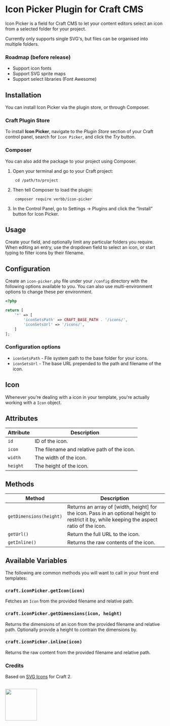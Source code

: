 # Icon Picker Plugin for Craft CMS

Icon Picker is a field for Craft CMS to let your content editors select an icon from a selected folder for your project.

Currently only supports single SVG's, but files can be organised into multiple folders.

### Roadmap (before release)

- Support icon fonts
- Support SVG sprite maps
- Support select libraries (Font Awesome)

## Installation
You can install Icon Picker via the plugin store, or through Composer.

### Craft Plugin Store
To install **Icon Picker**, navigate to the _Plugin Store_ section of your Craft control panel, search for `Icon Picker`, and click the _Try_ button.

### Composer
You can also add the package to your project using Composer.

1. Open your terminal and go to your Craft project:

        cd /path/to/project

2. Then tell Composer to load the plugin:
    
        composer require verbb/icon-picker

3. In the Control Panel, go to Settings → Plugins and click the “Install” button for Icon Picker.

## Usage

Create your field, and optionally limit any particular folders you require. When editing an entry, use the dropdown field to select an icon, or start typing to filter icons by their filename.

## Configuration

Create an `icon-picker.php` file under your `/config` directory with the following options available to you. You can also use multi-environment options to change these per environment.

```php
<?php

return [
    '*' => [
        'iconSetsPath' => CRAFT_BASE_PATH . '/icons/',
        'iconSetsUrl' => '/icons/',
    ]
];
```

### Configuration options

- `iconSetsPath` - File system path to the base folder for your icons.
- `iconSetsUrl` - The base URL prepended to the path and filename of the icon.

## Icon

Whenever you're dealing with a icon in your template, you're actually working with a `Icon` object.

## Attributes

Attribute | Description
--- | ---
`id` | ID of the icon.
`icon` | The filename and relative path of the icon.
`width` | The width of the icon.
`height` | The height of the icon.

## Methods

Method | Description
--- | ---
`getDimensions(height)` | Returns an array of [width, height] for the icon. Pass in an optional height to restrict it by, while keeping the aspect ratio of the icon.
`getUrl()` | Return the full URL to the icon.
`getInline()` | Returns the raw contents of the icon.

## Available Variables

The following are common methods you will want to call in your front end templates:

### `craft.iconPicker.getIcon(icon)`

Fetches an `Icon` from the provided filename and relative path.

### `craft.iconPicker.getDimensions(icon, height)`

Returns the dimensions of an icon from the provided filename and relative path. Optionally provide a height to contrain the dimensions by.

### `craft.iconPicker.inline(icon)`

Returns the raw content from the provided filename and relative path.

### Credits
Based on [SVG Icons](https://github.com/fyrebase/svg-icons) for Craft 2.

<h2></h2>

<a href="https://verbb.io" target="_blank">
  <img width="100" src="https://verbb.io/assets/img/verbb-pill.svg">
</a>
